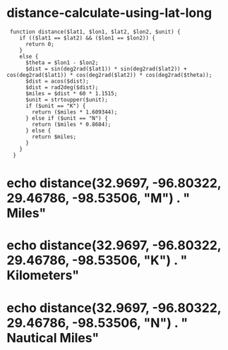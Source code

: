 # distance-calculate-using-lat-long



     function distance($lat1, $lon1, $lat2, $lon2, $unit) {
        if (($lat1 == $lat2) && ($lon1 == $lon2)) {
          return 0;
        }
        else {
          $theta = $lon1 - $lon2;
          $dist = sin(deg2rad($lat1)) * sin(deg2rad($lat2)) +  cos(deg2rad($lat1)) * cos(deg2rad($lat2)) * cos(deg2rad($theta));
          $dist = acos($dist);
          $dist = rad2deg($dist);
          $miles = $dist * 60 * 1.1515;
          $unit = strtoupper($unit);
          if ($unit == "K") {
            return ($miles * 1.609344);
          } else if ($unit == "N") {
            return ($miles * 0.8684);
          } else {
            return $miles;
          }
        }
      }


# echo distance(32.9697, -96.80322, 29.46786, -98.53506, "M") . " Miles"
# echo distance(32.9697, -96.80322, 29.46786, -98.53506, "K") . " Kilometers"
# echo distance(32.9697, -96.80322, 29.46786, -98.53506, "N") . " Nautical Miles"
 
